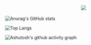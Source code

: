 <h1 align="center"> <a href="https://sunguoqi.com/"> <img src="https://readme-typing-svg.herokuapp.com/?lines=console.log(%22您好！%2C%20这里是乐崽吖！%22);欢迎来到我的GitHub主页！&center=true&size=27"> </a> </h1>

![Anurag's GitHub stats](https://github-readme-stats.vercel.app/api?username=NewLezaiYa)

![Top Langs](https://github-readme-stats.vercel.app/api/top-langs/?username=NewLezaiYa)

![Ashutosh's github activity graph](https://github-readme-activity-graph.vercel.app/graph?username=NewLezaiYa)
